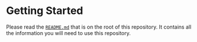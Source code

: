 # Getting Started

Please read the [`README.md`](README.md) that is on the root of this repository.  It contains all the information you will need to use this repository.
